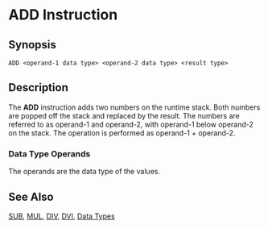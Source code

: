 # ADD Instruction

## Synopsis

```
ADD <operand-1 data type> <operand-2 data type> <result type>
```

## Description

The **ADD** instruction adds two numbers on the runtime stack.
Both numbers are popped off the stack and replaced by the result.
The numbers are referred to as operand-1 and operand-2, with
operand-1 below operand-2 on the stack. The operation is performed as
operand-1 + operand-2.

### Data Type Operands

The operands are the data type of the values.

## See Also

[SUB](../sub), [MUL](../mul), [DIV](../div),
[DVI](../dvi), [Data Types](../../types)
